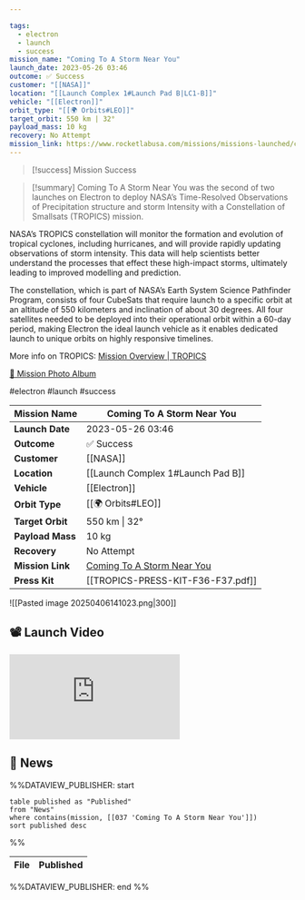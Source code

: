 ```yaml
---

tags:
  - electron
  - launch
  - success
mission_name: "Coming To A Storm Near You"
launch_date: 2023-05-26 03:46
outcome: ✅ Success
customer: "[[NASA]]"
location: "[[Launch Complex 1#Launch Pad B|LC1-B]]"
vehicle: "[[Electron]]"
orbit_type: "[[🌍 Orbits#LEO]]"
target_orbit: 550 km | 32°
payload_mass: 10 kg
recovery: No Attempt
mission_link: https://www.rocketlabusa.com/missions/missions-launched/coming-to-a-storm-near-you/
---
```


>[!success] Mission Success

>[!summary]
Coming To A Storm Near You was the second of two launches on Electron to deploy NASA’s Time-Resolved Observations of Precipitation structure and storm Intensity with a Constellation of Smallsats (TROPICS) mission.
>
NASA’s TROPICS constellation will monitor the formation and evolution of tropical cyclones, including hurricanes, and will provide rapidly updating observations of storm intensity. This data will help scientists better understand the processes that effect these high-impact storms, ultimately leading to improved modelling and prediction.
>
The constellation, which is part of NASA’s Earth System Science Pathfinder Program, consists of four CubeSats that require launch to a specific orbit at an altitude of 550 kilometers and inclination of about 30 degrees. All four satellites needed to be deployed into their operational orbit within a 60-day period, making Electron the ideal launch vehicle as it enables dedicated launch to unique orbits on highly responsive timelines. 
>
More info on TROPICS: [Mission Overview | TROPICS](https://tropics.ll.mit.edu/CMS/tropics/Mission-Overview)
>
[📸 Mission Photo Album](https://www.flickr.com/photos/rocketlab/albums/72177720308583318/)

#electron #launch #success

| **Mission Name** | Coming To A Storm Near You                                                                                        |
| ---------------- | ----------------------------------------------------------------------------------------------------------------- |
| **Launch Date**  | 2023-05-26 03:46                                                                                                  |
| **Outcome**      | ✅ Success                                                                                                         |
| **Customer**     | [[NASA]]                                                                                                          |
| **Location**     | [[Launch Complex 1#Launch Pad B]]                                                                                 |
| **Vehicle**      | [[Electron]]                                                                                                      |
| **Orbit Type**   | [[🌍 Orbits#LEO]]                                                                                                 |
| **Target Orbit** | 550 km &#124; 32°                                                                                                 |
| **Payload Mass** | 10 kg                                                                                                             |
| **Recovery**     | No Attempt                                                                                                        |
| **Mission Link** | [Coming To A Storm Near You](https://www.rocketlabusa.com/missions/missions-launched/coming-to-a-storm-near-you/) |
| **Press Kit**    | [[TROPICS-PRESS-KIT-F36-F37.pdf]]                                                                                 |

![[Pasted image 20250406141023.png|300]]

## 📽️ Launch Video

<div class="responsive-video">
<iframe src="https://www.youtube.com/embed/hhuJsjQH8fU" title="Rocket Lab&#39;s Electron - Coming To A Storm Near You Mission" frameborder="0" allow="accelerometer; autoplay; clipboard-write; encrypted-media; gyroscope; picture-in-picture; web-share" referrerpolicy="strict-origin-when-cross-origin" allowfullscreen></iframe>     
</div>

## 📰 News
%%DATAVIEW_PUBLISHER: start
```
table published as "Published"
from "News"
where contains(mission, [[037 'Coming To A Storm Near You']])
sort published desc
```
%%

| File | Published |
| ---- | --------- |

%%DATAVIEW_PUBLISHER: end %%